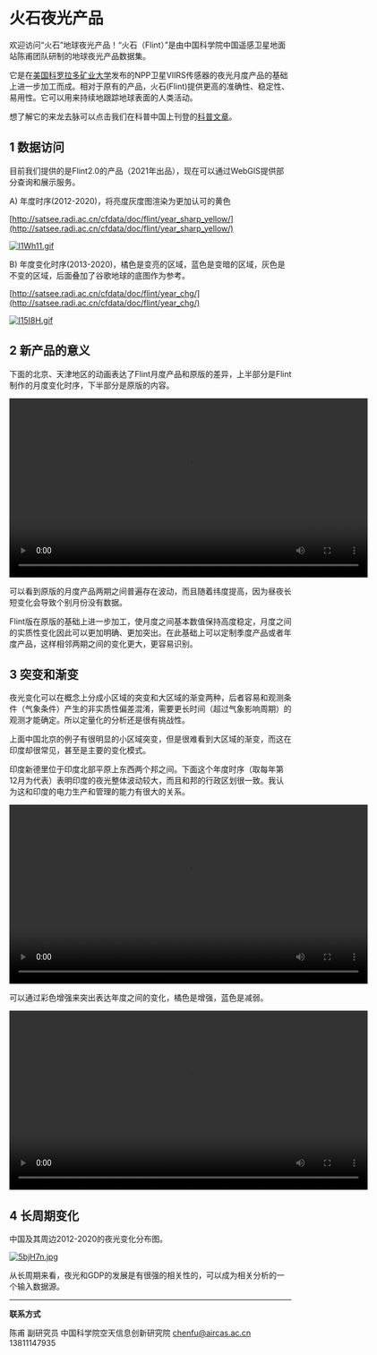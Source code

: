 # 火石夜光产品



欢迎访问“火石”地球夜光产品！“火石（Flint）”是由中国科学院中国遥感卫星地面站陈甫团队研制的地球夜光产品数据集。

它是在[美国科罗拉多矿业大学](https://eogdata.mines.edu/products/vnl/)发布的NPP卫星VIIRS传感器的夜光月度产品的基础上进一步加工而成。相对于原有的产品，火石(Flint)提供更高的准确性、稳定性、易用性。它可以用来持续地跟踪地球表面的人类活动。

想了解它的来龙去脉可以点击我们在科普中国上刊登的[科普文章](http://www.kepuchina.cn/wiki/yzts/201805/t20180518_629897.shtml)。

## 1 数据访问

目前我们提供的是Flint2.0的产品（2021年出品），现在可以通过WebGIS提供部分查询和展示服务。

A) 年度时序(2012-2020)，将亮度灰度图渲染为更加认可的黄色

[http://satsee.radi.ac.cn/cfdata/doc/flint/year_sharp_yellow/](http://satsee.radi.ac.cn/cfdata/doc/flint/year_sharp_yellow/)

[![I1Wh11.gif](https://z3.ax1x.com/2021/11/07/I1Wh11.gif)](https://imgtu.com/i/I1Wh11)

B) 年度变化时序(2013-2020)，橘色是变亮的区域，蓝色是变暗的区域，灰色是不变的区域，后面叠加了谷歌地球的底图作为参考。

[http://satsee.radi.ac.cn/cfdata/doc/flint/year_chg/](http://satsee.radi.ac.cn/cfdata/doc/flint/year_chg/)

[![I15I8H.gif](https://z3.ax1x.com/2021/11/07/I15I8H.gif)](https://imgtu.com/i/I15I8H)

## 2 新产品的意义

下面的北京、天津地区的动画表达了Flint月度产品和原版的差异，上半部分是Flint制作的月度变化时序，下半部分是原版的内容。

<center>
<video width="640" controls="controls" loop="loop" autoplay="autoplay">
  <source src="beijing.mp4" type="video/mp4" />
Your browser does not support the video tag.
</video>
</center>


可以看到原版的月度产品两期之间普遍存在波动，而且随着纬度提高，因为昼夜长短变化会导致个别月份没有数据。

Flint版在原版的基础上进一步加工，使月度之间基本数值保持高度稳定，月度之间的实质性变化因此可以更加明确、更加突出。在此基础上可以定制季度产品或者年度产品，这样相邻两期之间的变化更大，更容易识别。

## 3 突变和渐变

夜光变化可以在概念上分成小区域的突变和大区域的渐变两种，后者容易和观测条件（气象条件）产生的非实质性偏差混淆，需要更长时间（超过气象影响周期）的观测才能确定。所以定量化的分析还是很有挑战性。

上面中国北京的例子有很明显的小区域突变，但是很难看到大区域的渐变，而这在印度却很常见，甚至是主要的变化模式。

印度新德里位于印度北部平原上东西两个邦之间。下面这个年度时序（取每年第12月为代表）表明印度的夜光整体波动较大，而且和邦的行政区划很一致。我认为这和印度的电力生产和管理的能力有很大的关系。

<center>
<video width="640" controls="controls" loop="loop" autoplay="autoplay">
  <source src="newdelhi2.mp4" type="video/mp4" />
Your browser does not support the video tag.
</video>
</center>

可以通过彩色增强来突出表达年度之间的变化，橘色是增强，蓝色是减弱。

<center>
<video width="640" controls="controls" loop="loop" autoplay="autoplay">
  <source src="newdelhi.mp4" type="video/mp4" />
Your browser does not support the video tag.
</video>
</center>


## 4 长周期变化

中国及其周边2012-2020的夜光变化分布图。

[![5bjH7n.jpg](https://z3.ax1x.com/2021/10/28/5bjH7n.jpg)](https://imgtu.com/i/5bjH7n)

从长周期来看，夜光和GDP的发展是有很强的相关性的，可以成为相关分析的一个输入数据源。



---



**联系方式**

陈甫 副研究员
中国科学院空天信息创新研究院
chenfu@aircas.ac.cn
13811147935

